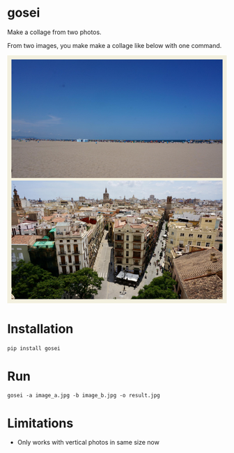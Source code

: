 # gosei

Make a collage from two photos.

From two images, you make make a collage like below with one command.

![alt text](out.jpg "Sample")


# Installation

```bash
pip install gosei
```

# Run

```
gosei -a image_a.jpg -b image_b.jpg -o result.jpg
```

# Limitations

- Only works with vertical photos in same size now
